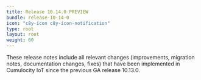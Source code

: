 ```yaml
---
title: Release 10.14.0 PREVIEW
bundle: release-10-14-0
icon: "c8y-icon c8y-icon-notification"
type: root
layout: root
weight: 60
---
```


These release notes include all relevant changes (improvements, migration notes, documentation changes, fixes) that have been implemented in Cumulocity IoT since the previous GA release 10.13.0.
